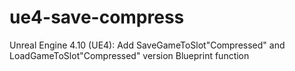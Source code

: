 # ue4-save-compress
Unreal Engine 4.10 (UE4): Add SaveGameToSlot"Compressed" and LoadGameToSlot"Compressed" version Blueprint function

